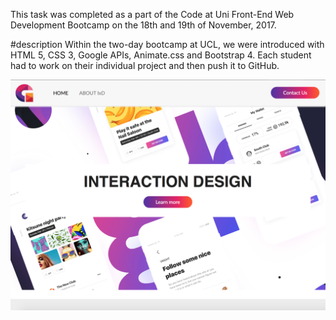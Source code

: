 This task was completed as a part of the Code at Uni Front-End Web Development Bootcamp on the 18th and 19th of November, 2017.

#description
Within the two-day bootcamp at UCL, we were introduced with HTML 5, CSS 3, Google APIs, Animate.css and Bootstrap 4. 
Each student had to work on their individual project and then push it to GitHub.

![IxDHomePage](https://github.com/olgaloboda/FrontEnd-Web-Development-UCL-Bootcamp/blob/master/img/CodeAtUni.png)
